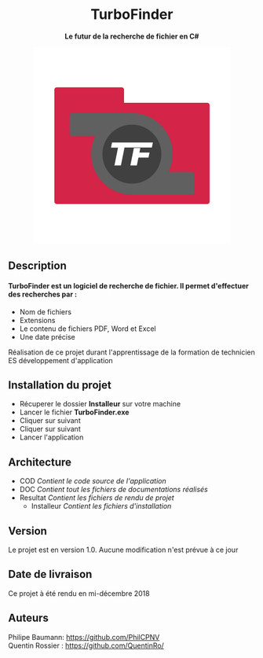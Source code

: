 
<div align="center">

# TurboFinder

**Le futur de la recherche de fichier en C#**

<p align="center">
  <img src="https://raw.githubusercontent.com/PhilCPNV/MAW_filefinder_QRR_PBN/master/DOC/img/logo/lgo22.png" width="400">

</p>
</div>

## Description  

#### TurboFinder est un logiciel de recherche de fichier. Il permet d'effectuer des recherches par :
-	Nom de fichiers
-	Extensions
-	Le contenu de fichiers PDF, Word et Excel
-	Une date précise

Réalisation de ce projet durant l'apprentissage de la formation de technicien ES développement d'application

## Installation du projet
- Récuperer le dossier **Installeur** sur votre machine
- Lancer le fichier **TurboFinder.exe**
- Cliquer sur suivant
- Cliquer sur suivant
- Lancer l'application

## Architecture
- COD *Contient le code source de l'application*
- DOC *Contient tout les fichiers de documentations réalisés*
- Resultat  *Contient les fichiers de rendu de projet*
	- Installeur *Contient les fichiers d'installation*

## Version
Le projet est en version 1.0. Aucune modification n'est prévue à ce jour

## Date de livraison
Ce projet à été rendu en mi-décembre 2018

## Auteurs
Philipe Baumann: https://github.com/PhilCPNV <br>
Quentin Rossier : https://github.com/QuentinRo/
